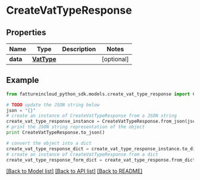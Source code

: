 # CreateVatTypeResponse


## Properties

Name | Type | Description | Notes
------------ | ------------- | ------------- | -------------
**data** | [**VatType**](VatType.md) |  | [optional] 

## Example

```python
from fattureincloud_python_sdk.models.create_vat_type_response import CreateVatTypeResponse

# TODO update the JSON string below
json = "{}"
# create an instance of CreateVatTypeResponse from a JSON string
create_vat_type_response_instance = CreateVatTypeResponse.from_json(json)
# print the JSON string representation of the object
print CreateVatTypeResponse.to_json()

# convert the object into a dict
create_vat_type_response_dict = create_vat_type_response_instance.to_dict()
# create an instance of CreateVatTypeResponse from a dict
create_vat_type_response_form_dict = create_vat_type_response.from_dict(create_vat_type_response_dict)
```
[[Back to Model list]](../README.md#documentation-for-models) [[Back to API list]](../README.md#documentation-for-api-endpoints) [[Back to README]](../README.md)


